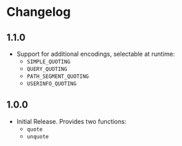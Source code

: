 Changelog
=========

1.1.0
-----

* Support for additional encodings, selectable at runtime:
  * `SIMPLE_QUOTING`
  * `QUERY_QUOTING`
  * `PATH_SEGMENT_QUOTING`
  * `USERINFO_QUOTING`

1.0.0
-----

* Initial Release. Provides two functions:
  * `quote`
  * `unquote`
